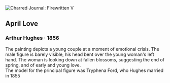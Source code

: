 <div class="artwork-of-the-day">
  <div class="container">
    <div class="img-wrapper">
      <img
        src="https://uploads0.wikiart.org/images/arthur-hughes/april-love-1856.jpg!Large.jpg"
        alt="Charred Journal: Firewritten V" />
    </div>
    <div class="artwork-detail">
      <div class="artwork-origin"> 
        <h2 class="artwork-name">April Love</h2>
        <h3 class="artist">
          Arthur Hughes
                    ·  1856
        </h3>
      </div>
      <p class="description">
        <span class="artwork-description-text ng-binding" ng-bind-html="viewModel.ArtworkOfTheDay.Description | unsafe">The painting depicts a young couple at a moment of emotional crisis. The male figure is barely visible, his head bent over the young woman's left hand. The woman is looking down at fallen blossoms, suggesting the end of spring, and of early and young love.
<br>The model for the principal figure was Tryphena Ford, who Hughes married in 1855</span>
                        <div class="text-shadow-container ng-hide" ng-show="showShadow"></div>
      </p>
    </div>
  </div>

</div>
